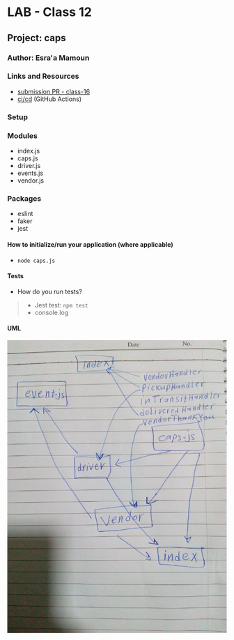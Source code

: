 # LAB - Class 12

## Project: caps

### Author: Esra'a Mamoun

### Links and Resources

- [submission PR - class-16](https://github.com/EsraaMamoun-401-advanced-javascript/caps/pull/1)
- [ci/cd](https://github.com/EsraaMamoun-401-advanced-javascript/caps/actions) (GitHub Actions)
<!-- - [back-end server url](http://xyz.com) (when applicable) -->
<!-- - [front-end application](http://xyz.com) (when applicable) -->

### Setup

<!-- #### Routs -->
<!-- #### `.env`  -->

### Modules
- index.js
- caps.js
- driver.js
- events.js
- vendor.js
<!-- - model.js -->

### Packages
- eslint
- faker
- jest

#### How to initialize/run your application (where applicable)

- `node caps.js`
<!-- #### How to use your library (where applicable)
- Lint Tests: `npm run lint` -->

#### Tests

* How do you run tests?
 > - Jest test: `npm test` 
 > - console.log
<!-- - Any tests of note?
- Describe any tests that you did not complete, skipped, etc -->

#### UML
![UML](./img/UML.jpeg)